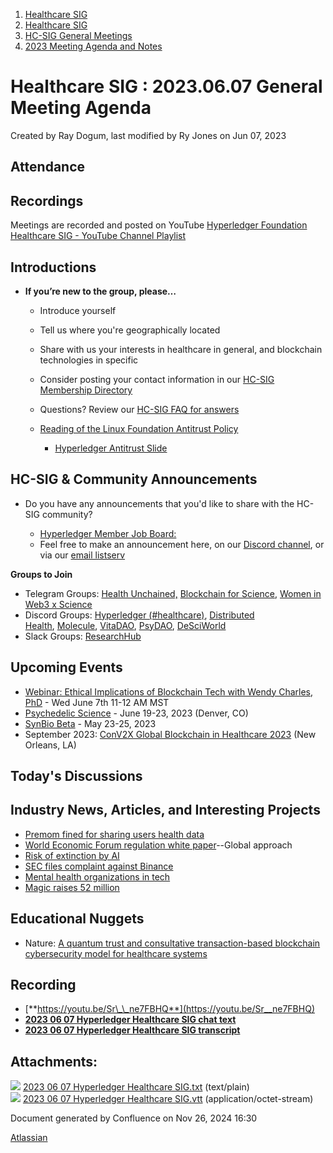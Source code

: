 1. [Healthcare SIG](index.html)
2. [Healthcare SIG](Healthcare-SIG_20545573.html)
3. [HC-SIG General Meetings](HC-SIG-General-Meetings_20545763.html)
4. [2023 Meeting Agenda and Notes](2023-Meeting-Agenda-and-Notes_20564098.html)

# Healthcare SIG : 2023.06.07 General Meeting Agenda

Created by Ray Dogum, last modified by Ry Jones on Jun 07, 2023

## **Attendance**

## **Recordings**

Meetings are recorded and posted on YouTube [Hyperledger Foundation Healthcare SIG - YouTube Channel Playlist](https://www.youtube.com/playlist?list=PL0MZ85B_96CHQN9cscCdW-LZwp5GAoPrH)

## **Introductions**

- **If you’re new to the group, please…**
  
  - Introduce yourself
  - Tell us where you're geographically located
  - Share with us your interests in healthcare in general, and blockchain technologies in specific
  - Consider posting your contact information in our [HC-SIG Membership Directory](https://lf-hyperledger.atlassian.net/wiki/display/HCSIG/Membership+Directory)
  - Questions? Review our [HC-SIG FAQ for answers](https://lf-hyperledger.atlassian.net/wiki/display/HCSIG/HC-SIG+FAQ)
  - [Reading of the Linux Foundation Antitrust Policy](https://www.linuxfoundation.org/antitrust-policy "https://www.linuxfoundation.org/antitrust-policy")
    
    - [Hyperledger Antitrust Slide](https://tinyurl.com/HL-antitrust-slide "https://tinyurl.com/HL-antitrust-slide")

## **HC-SIG &amp; Community Announcements**

- Do you have any announcements that you'd like to share with the HC-SIG community?
  
  - [Hyperledger Member Job Board:](https://www.hyperledger.org/about/jobs?utm_campaign=Hyperledger%20Monthly%20Newsletter%20&utm_medium=email&_hsmi=154551725&_hsenc=p2ANqtz-8uA1nQ5dbP40dPnt0wVlGw5AfdhtMgOhL06CyTts5ZBMpP04VWNOS4XMAgZ-fE4NScauC20wnL5ym-BAd6iiBjGZ_Tvw&utm_content=154551725&utm_source=hs_email)
  - Feel free to make an announcement here, on our [Discord channel](https://discord.gg/hyperledger), or via our [email listserv](https://lists.hyperledger.org/g/healthcare-sig)

**Groups to Join**

- Telegram Groups: [Health Unchained,](https://t.me/healthunchained) [Blockchain for Science](https://t.me/BlockchainForScience), [Women in Web3 x Science](https://t.me/+Y6OzEBEnSaVkMTM8)
- Discord Groups: [Hyperledger (#healthcare)](https://discord.gg/hyperledger), [Distributed Health](https://discord.gg/WBeYqBJZ), [Molecule](https://discord.com/invite/uAGW7K4hQU), [VitaDAO](https://discord.com/invite/3S3ftnmZYD), [PsyDAO](https://discord.com/invite/z6Hscwh5Ge), [DeSciWorld](https://discord.com/invite/jnEUqVH8xv)
- Slack Groups: [ResearchHub](https://researchhub-community.slack.com/join/shared_invite/zt-oytw02om-w1cQc2Kcjs7vg3tZHqt9Ww#/shared-invite/email)

## **Upcoming Events**

- [Webinar: Ethical Implications of Blockchain Tech with Wendy Charles, PhD](https://burstiq.zoom.us/webinar/register/WN_v8DPDdzfQDuqK4kmi7rbCA#/registration) - Wed June 7th 11-12 AM MST
- [Psychedelic Science](https://psychedelicscience.org/) - June 19-23, 2023 (Denver, CO)
- [SynBio Beta](https://www.synbiobeta.com/) - May 23-25, 2023
- September 2023: [ConV2X Global Blockchain in Healthcare 2023](https://conv2xsymposium.com/) (New Orleans, LA)

## **Today's Discussions**

## **Industry News, Articles, and Interesting Projects**

- [Premom fined for sharing users health data](https://www.cnn.com/2023/05/17/tech/easy-healthcare-corporation-premom-app-privacy/index.html)
- [World Economic Forum regulation white paper](https://www.weforum.org/whitepapers/pathways-to-crypto-asset-regulation-a-global-approach)--Global approach
- [Risk of extinction by AI](https://www.theguardian.com/technology/2023/may/30/risk-of-extinction-by-ai-should-be-global-priority-say-tech-experts?CMP=share_btn_tw)
- [SEC files complaint against Binance](https://www.bbc.com/news/business-65814031)
- [Mental health organizations in tech](https://www.revolt.tv/article/2023-05-26/304695/web3-mental-health-organizations-in-tech-you-need-to-know/)
- [Magic raises 52 million](https://cointelegraph.com/news/magic-raises-52m-in-funding-round-led-by-paypal-ventures)

## **Educational Nuggets**

- Nature: [A quantum trust and consultative transaction-based blockchain cybersecurity model for healthcare systems](https://www.nature.com/articles/s41598-023-34354-x)

## **Recording**

- [**https://youtu.be/Sr\_\_ne7FBHQ**](https://youtu.be/Sr__ne7FBHQ)
- [**2023 06 07 Hyperledger Healthcare SIG chat text**](attachments/20545774/20564153.txt)
- [**2023 06 07 Hyperledger Healthcare SIG transcript**](attachments/20545774/20564155.vtt)

## Attachments:

![](images/icons/bullet_blue.gif) [2023 06 07 Hyperledger Healthcare SIG.txt](attachments/20545774/20564153.txt) (text/plain)  
![](images/icons/bullet_blue.gif) [2023 06 07 Hyperledger Healthcare SIG.vtt](attachments/20545774/20564155.vtt) (application/octet-stream)

Document generated by Confluence on Nov 26, 2024 16:30

[Atlassian](http://www.atlassian.com/)
